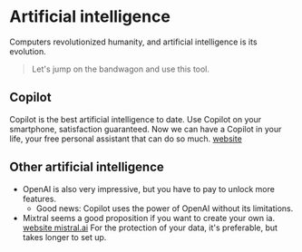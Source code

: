 # Artificial intelligence
Computers revolutionized humanity, and artificial intelligence is its evolution.
> Let's jump on the bandwagon and use this tool.
## Copilot
Copilot is the best artificial intelligence to date.
Use Copilot on your smartphone, satisfaction guaranteed.
Now we can have a Copilot in your life, your free personal assistant that can do so much. [website](https://copilot.microsoft.com/)
## Other artificial intelligence
- OpenAI is also very impressive, but you have to pay to unlock more features.
  - Good news: Copilot uses the power of OpenAI without its limitations.
- Mixtral seems a good proposition if you want to create your own ia. [website mistral.ai](https://mistral.ai) For the protection of your data, it's preferable, but takes longer to set up.
